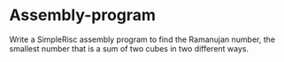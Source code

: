 # Assembly-program
Write a SimpleRisc assembly program to find the Ramanujan number, the smallest number that is a sum of two cubes in two different ways.
